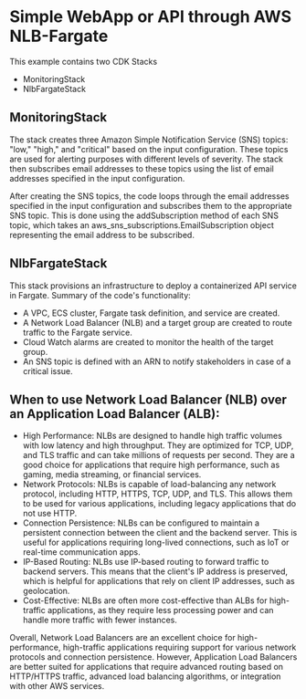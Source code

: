 # Simple WebApp or API through AWS NLB-Fargate

This example contains two CDK Stacks
- MonitoringStack
- NlbFargateStack

## MonitoringStack
The stack creates three Amazon Simple Notification Service (SNS) topics: "low," "high," and "critical" based on the input configuration. These topics are used for alerting purposes with different levels of severity. The stack then subscribes email addresses to these topics using the list of email addresses specified in the input configuration.

After creating the SNS topics, the code loops through the email addresses specified in the input configuration and subscribes them to the appropriate SNS topic. This is done using the addSubscription method of each SNS topic, which takes an aws_sns_subscriptions.EmailSubscription object representing the email address to be subscribed.

## NlbFargateStack

This stack provisions an  infrastructure to deploy a containerized API service in Fargate. Summary of the code's functionality:

- A VPC, ECS cluster, Fargate task definition, and service are created.
- A Network Load Balancer (NLB) and a target group are created to route traffic to the Fargate service.
- Cloud Watch alarms are created to monitor the health of the target group.
- An SNS topic is defined with an ARN to notify stakeholders in case of a critical issue.

## When to use Network Load Balancer (NLB) over an Application Load Balancer (ALB):

- High Performance: NLBs are designed to handle high traffic volumes with low latency and high throughput. They are optimized for TCP, UDP, and TLS traffic and can take millions of requests per second. They are a good choice for applications that require high performance, such as gaming, media streaming, or financial services.
- Network Protocols: NLBs is capable of load-balancing any network protocol, including HTTP, HTTPS, TCP, UDP, and TLS. This allows them to be used for various applications, including legacy applications that do not use HTTP.
- Connection Persistence: NLBs can be configured to maintain a persistent connection between the client and the backend server. This is useful for applications requiring long-lived connections, such as IoT or real-time communication apps.
- IP-Based Routing: NLBs use IP-based routing to forward traffic to backend servers. This means that the client's IP address is preserved, which is helpful for applications that rely on client IP addresses, such as geolocation.
- Cost-Effective: NLBs are often more cost-effective than ALBs for high-traffic applications, as they require less processing power and can handle more traffic with fewer instances.


Overall, Network Load Balancers are an excellent choice for high-performance, high-traffic applications requiring support for various network protocols and connection persistence. However, Application Load Balancers are better suited for applications that require advanced routing based on HTTP/HTTPS traffic, advanced load balancing algorithms, or integration with other AWS services.

